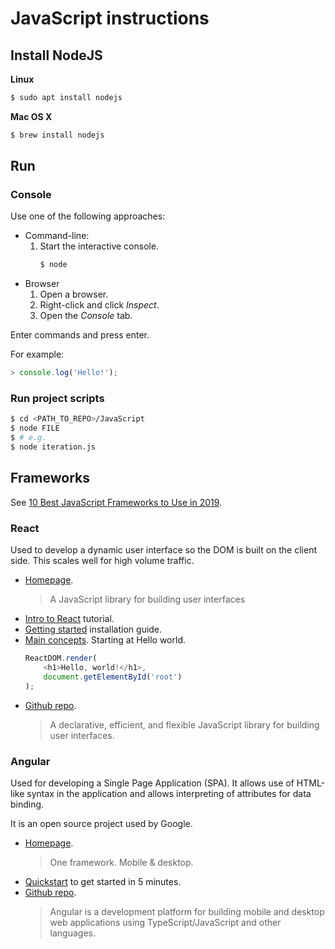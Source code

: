 # JavaScript instructions

## Install NodeJS

**Linux**

```bash
$ sudo apt install nodejs
```

**Mac OS X**

```bash
$ brew install nodejs
```

## Run

### Console

Use one of the following approaches:

* Command-line:
    1. Start the interactive console.
        ```bash
        $ node
        ```
* Browser
    1. Open a browser.
    2. Right-click and click _Inspect_.
    3. Open the _Console_ tab.

Enter commands and press enter.

For example:

```javascript
> console.log('Hello!');
```


### Run project scripts

```bash
$ cd <PATH_TO_REPO>/JavaScript
$ node FILE
$ # e.g.
$ node iteration.js
```

## Frameworks

See [10 Best JavaScript Frameworks to Use in 2019](
https://hackr.io/blog/10-best-javascript-frameworks-2019).

### React

Used to develop a dynamic user interface so the DOM is built on the client side. This scales well for high volume traffic.

- [Homepage](https://reactjs.org/).
    > A JavaScript library for building user interfaces
- [Intro to React](https://reactjs.org/tutorial/tutorial.html) tutorial.
- [Getting started](https://reactjs.org/docs/getting-started.html) installation guide.
- [Main concepts](https://reactjs.org/docs/hello-world.html). Starting at Hello world.
    ```javascript
    ReactDOM.render(
        <h1>Hello, world!</h1>,
        document.getElementById('root')
    );
    ```
- [Github repo](https://github.com/facebook/react/).
    > A declarative, efficient, and flexible JavaScript library for building user interfaces.

### Angular

Used for developing a Single Page Application (SPA). It allows use of HTML-like syntax in the application and allows interpreting of attributes for data binding.

It is an open source project used by Google.

- [Homepage](https://angular.io/).
    > One framework. Mobile & desktop.
- [Quickstart](https://angular.io/start) to get started in 5 minutes.
- [Github repo](https://github.com/angular/angular).
    > Angular is a development platform for building mobile and desktop web applications using TypeScript/JavaScript and other languages.
